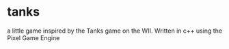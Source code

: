 # tanks
a little game inspired by the Tanks game on the WII.  Written in c++ using the Pixel Game Engine
